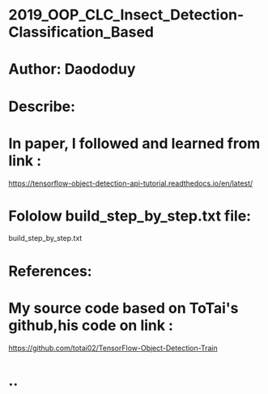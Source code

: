 # 2019_OOP_CLC_Insect_Detection-Classification_Based
# Author: Daododuy
# Describe:
  # In paper, I followed and learned from link : 
  https://tensorflow-object-detection-api-tutorial.readthedocs.io/en/latest/
  
  # Fololow build_step_by_step.txt file: 
  build_step_by_step.txt
	
# References:
  # My source code based on ToTai's github,his code on link : 
  https://github.com/totai02/TensorFlow-Object-Detection-Train
# ..
